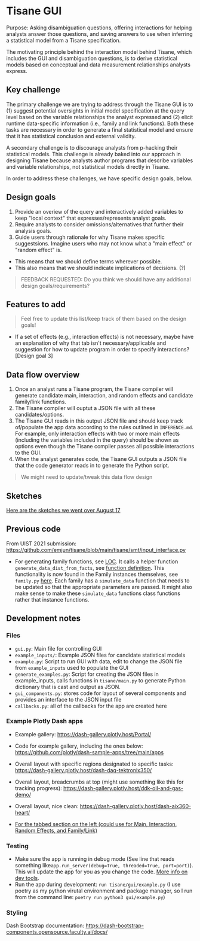 # Tisane GUI
Purpose: Asking disambiguation questions, offering interactions for helping analysts answer those questions, and saving answers to use when inferring a statistical model from a Tisane specification.

The motivating principle behind the interaction model behind Tisane, which includes the GUI and disambiguation questions, is to derive statistical models based on conceptual and data measurement relationships analysts express.

## Key challenge
The primary challenge we are trying to address through the Tisane GUI is to (1) suggest potential oversights in initial model specification at the query level based on the variable relationships the analyst expressed and (2) elicit runtime data-specific information (i.e., family and link functions). Both these tasks are necessary in order to generate a final statistical model and ensure that it has statistical conclusion and external validity.

A secondary challenge is to discourage analysts from p-hacking their statistical models. This challenge is already baked into our approach in designing Tisane because analysts author programs that describe variables and variable relationships, not statistical models directly in Tisane.

In order to address these challenges, we have specific design goals, below.

## Design goals
1. Provide an overiew of the query and interactively added variables to keep "local context" that expresses/represents analyst goals.  
2. Require analysts to consider omissions/alternatives that further their analysis goals.
3. Guide users through rationale for why Tisane makes specific suggestsions. Imagine users who may not know what a "main effect" or "random effect" is.
- This means that we should define terms wherever possible.
- This also means that we should indicate implications of decisions. (?)
> FEEDBACK REQUESTED: Do you think we should have any additional design goals/requirements?


## Features to add
> Feel free to update this list/keep track of them based on the design goals!
- If a set of effects (e.g., interaction effects) is not necessary, maybe have an explanation of why that tab isn't necessary/applicable and suggestion for how to update program in order to specify interactions?  [Design goal 3]

## Data flow overview
1. Once an analyst runs a Tisane program, the Tisane compiler will generate candidate main, interaction, and random effects and candidate family/link functions.
2. The Tisane compiler will ouptut a JSON file with all these candidates/options.
3. The Tisane GUI reads in this output JSON file and should keep track of/populate the app data according to the rules outlined in ``INFERENCE.md``. For example, only interaction effects with two or more main effects (including the variables included in the query) should be shown as options even though the Tisane compiler passes all possible interactions to the GUI.
4. When the analyst generates code, the Tisane GUI outputs a JSON file that the code generator reads in to generate the Python script.
> We might need to update/tweak this data flow design

## Sketches
[Here are the sketches we went over August 17](https://drive.google.com/file/d/1IPP6tfCSAZF2ogX4PJFo-d_d1OcLbRjK/view?usp=sharing)

## Previous code
From UIST 2021 submission: https://github.com/emjun/tisane/blob/main/tisane/smt/input_interface.py
- For generating family functions, see [LOC](https://github.com/emjun/tisane/blob/ed845debe44e5f1bf22b7ecabc1989c4df89a2f1/tisane/smt/input_interface.py#L670). It calls a helper function ``generate_data_dist_from_facts``, see [function definition](https://github.com/emjun/tisane/blob/ed845debe44e5f1bf22b7ecabc1989c4df89a2f1/tisane/helpers.py#L15). This functionality is now found in the Family instances themselves, see ``family.py`` [here](tisane/family.py). Each family has a ``simulate_data`` function that needs to be updated so that the appropriate parameters are passed. It might also make sense to make these ``simulate_data`` functions class functions rather that instance functions.

## Development notes
### Files
- `gui.py`: Main file for controlling GUI
- `example_inputs/`: Example JSON files for candidate statistical models
- `example.py`: Script to run GUI with data, edit to change the JSON file from `example_inputs` used to populate the GUI
- `generate_examples.py`: Script for creating the JSON files in example_inputs, calls functions in `tisane/main.py` to generate Python dictionary that is cast and output as JSON.
- `gui_components.py`: stores code for layout of several components and provides an interface to the JSON input file
- `callbacks.py`: all of the callbacks for the app are created here

### Example Plotly Dash apps
- Example gallery: https://dash-gallery.plotly.host/Portal/
- Code for example gallery, including the ones below: https://github.com/plotly/dash-sample-apps/tree/main/apps

- Overall layout with specific regions designated to specific tasks: https://dash-gallery.plotly.host/dash-daq-tektronix350/
- Overall layout, breadcrumbs at top (might use something like this for tracking progress): https://dash-gallery.plotly.host/ddk-oil-and-gas-demo/
- Overall layout, nice clean: https://dash-gallery.plotly.host/dash-aix360-heart/
- [For the tabbed section on the left (could use for Main, Interaction, Random Effects, and Family/Link)](https://dash-gallery.plotly.host/dash-alignment-chart/)

### Testing
- Make sure the app is running in debug mode (See line that reads something like``app.run_server(debug=True, threaded=True, port=port)``). This will update the app for you as you change the code. [More info on dev tools](https://dash.plotly.com/devtools).
- Run the app during development: ``run tisane/gui/example.py`` (I use poetry as my python virutal environment and package manager, so I run from the command line: ``poetry run python3 gui/example.py``)

### Styling
Dash Bootstrap documentation: https://dash-bootstrap-components.opensource.faculty.ai/docs/
